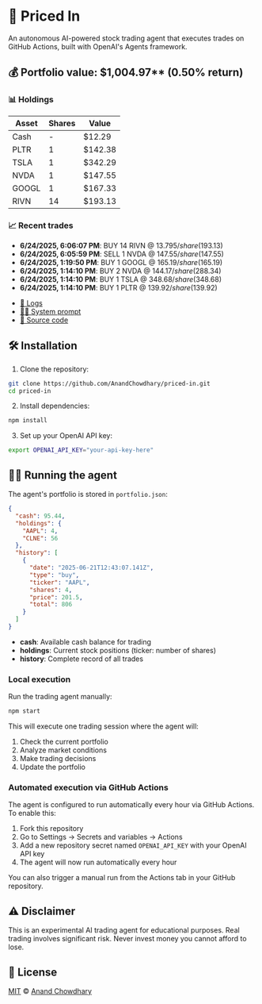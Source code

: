 # 🤖 Priced In

An autonomous AI-powered stock trading agent that executes trades on GitHub Actions, built with OpenAI's Agents framework.

<!-- auto start -->

## 💰 Portfolio value: $1,004.97** (0.50% return)

### 📊 Holdings

| Asset | Shares | Value |
|-------|--------|-------|
| Cash | - | $12.29 |
| PLTR | 1 | $142.38 |
| TSLA | 1 | $342.29 |
| NVDA | 1 | $147.55 |
| GOOGL | 1 | $167.33 |
| RIVN | 14 | $193.13 |

### 📈 Recent trades

- **6/24/2025, 6:06:07 PM**: BUY 14 RIVN @ $13.795/share ($193.13)
- **6/24/2025, 6:05:59 PM**: SELL 1 NVDA @ $147.55/share ($147.55)
- **6/24/2025, 1:19:50 PM**: BUY 1 GOOGL @ $165.19/share ($165.19)
- **6/24/2025, 1:14:10 PM**: BUY 2 NVDA @ $144.17/share ($288.34)
- **6/24/2025, 1:14:10 PM**: BUY 1 TSLA @ $348.68/share ($348.68)
- **6/24/2025, 1:14:10 PM**: BUY 1 PLTR @ $139.92/share ($139.92)

<!-- auto end -->

- [🧠 Logs](./agent.log)
- [🧑‍💻 System prompt](./system-prompt.md)
- [📁 Source code](./agent.ts)

## 🛠️ Installation

1. Clone the repository:

```bash
git clone https://github.com/AnandChowdhary/priced-in.git
cd priced-in
```

2. Install dependencies:

```bash
npm install
```

3. Set up your OpenAI API key:

```bash
export OPENAI_API_KEY="your-api-key-here"
```

## 🏃‍♂️ Running the agent

The agent's portfolio is stored in `portfolio.json`:

```json
{
  "cash": 95.44,
  "holdings": {
    "AAPL": 4,
    "CLNE": 56
  },
  "history": [
    {
      "date": "2025-06-21T12:43:07.141Z",
      "type": "buy",
      "ticker": "AAPL",
      "shares": 4,
      "price": 201.5,
      "total": 806
    }
  ]
}
```

- **cash**: Available cash balance for trading
- **holdings**: Current stock positions (ticker: number of shares)
- **history**: Complete record of all trades

### Local execution

Run the trading agent manually:

```bash
npm start
```

This will execute one trading session where the agent will:

1. Check the current portfolio
2. Analyze market conditions
3. Make trading decisions
4. Update the portfolio

### Automated execution via GitHub Actions

The agent is configured to run automatically every hour via GitHub Actions. To enable this:

1. Fork this repository
2. Go to Settings → Secrets and variables → Actions
3. Add a new repository secret named `OPENAI_API_KEY` with your OpenAI API key
4. The agent will now run automatically every hour

You can also trigger a manual run from the Actions tab in your GitHub repository.

## ⚠️ Disclaimer

This is an experimental AI trading agent for educational purposes. Real trading involves significant risk. Never invest money you cannot afford to lose.

## 📄 License

[MIT](./LICENSE) © [Anand Chowdhary](https://anandchowdhary.com)

